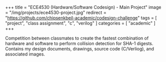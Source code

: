 +++
title = "ECE4530 (Hardware/Software Codesign) - Main Project"
image = "/img/projects/ece4530-project.jpg"
redirect = "https://github.com/chipsenkbeil-academic/codesign-challenge"
tags = [ "project", "class assignment", "c", "verilog" ]
categories = [ "academic" ]
+++

Competition between classmates to create the fastest combination of hardware
and software to perform collision detection for SHA-1 digests. Contains my
design documents, drawings, source code (C/Verliog), and associated images.

